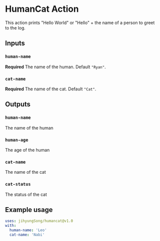 # HumanCat Action

This action prints "Hello World" or "Hello" + the name of a person to greet to the log.

## Inputs

### `human-name`

**Required** The name of the human. Default `"Ryan"`.

### `cat-name`

**Required** The name of the cat. Default `"Cat"`.

## Outputs

### `human-name`

The name of the human

### `human-age`

The age of the human

### `cat-name`

The name of the cat

### `cat-status`

The status of the cat

## Example usage

```yaml
uses: jihyungSong/humancat@v1.0
with:
  human-name: 'Leo'
  cat-name: 'Nabi'
```

